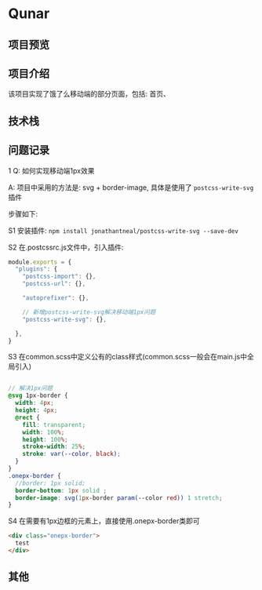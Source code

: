 # Qunar



## 项目预览


## 项目介绍

该项目实现了饿了么移动端的部分页面，包括: 首页、


## 技术栈




## 问题记录

1 Q: 如何实现移动端1px效果

A: 项目中采用的方法是: svg + border-image,  具体是使用了 `postcss-write-svg`插件

步骤如下:

S1 安装插件: `npm install jonathantneal/postcss-write-svg --save-dev`

S2 在.postcssrc.js文件中，引入插件:

```js
module.exports = {
  "plugins": {
    "postcss-import": {},
    "postcss-url": {},

    "autoprefixer": {},

    // 新增postcss-write-svg解决移动端1px问题
    "postcss-write-svg": {},

  },
}
```

S3 在common.scss中定义公有的class样式(common.scss一般会在main.js中全局引入)

```scss

// 解决1px问题
@svg 1px-border {
  width: 4px;
  height: 4px;
  @rect {
    fill: transparent;
    width: 100%;
    height: 100%;
    stroke-width: 25%;
    stroke: var(--color, black);
  }
}
.onepx-border {
  //border: 1px solid;
  border-bottom: 1px solid ;
  border-image: svg(1px-border param(--color red)) 1 stretch;
}
```

S4 在需要有1px边框的元素上，直接使用.onepx-border类即可

```html
<div class="onepx-border">
  test
</div>
```




## 其他
